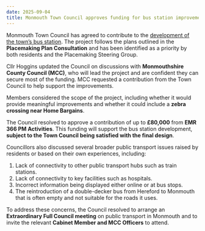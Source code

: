 ```yaml
---
date: 2025-09-04
title: Monmouth Town Council approves funding for bus station improvements
---
```

Monmouth Town Council has agreed to contribute to the [development of the town’s bus station](https://moderngov.microshadeapplications.co.uk/MonmouthTC/documents/s6352/Bus%20Station.pdf). The project follows the plans outlined in the **Placemaking Plan Consultation** and has been identified as a priority by both residents and the Placemaking Steering Group.  

Cllr Hoggins updated the Council on discussions with **Monmouthshire County Council (MCC)**, who will lead the project and are confident they can secure most of the funding. MCC requested a contribution from the Town Council to help support the improvements.  

Members considered the scope of the project, including whether it would provide meaningful improvements and whether it could include a **zebra crossing near Home Bargains**.  

The Council resolved to approve a contribution of up to **£80,000** from **EMR 366 PM Activities**. This funding will support the bus station development, **subject to the Town Council being satisfied with the final design**.

Councillors also discussed several broader public transport issues raised by residents or based on their own experiences, including:

1. Lack of connectivity to other public transport hubs such as train stations.  
2. Lack of connectivity to key facilities such as hospitals.  
3. Incorrect information being displayed either online or at bus stops.  
4. The reintroduction of a double-decker bus from Hereford to Monmouth that is often empty and not suitable for the roads it uses.  

To address these concerns, the Council resolved to arrange an **Extraordinary Full Council meeting** on public transport in Monmouth and to invite the relevant **Cabinet Member and MCC Officers** to attend.

